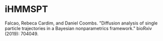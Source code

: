 # iHMMSPT
Falcao, Rebeca Cardim, and Daniel Coombs. "Diffusion analysis of single particle trajectories in a Bayesian nonparametrics framework." bioRxiv (2019): 704049.

